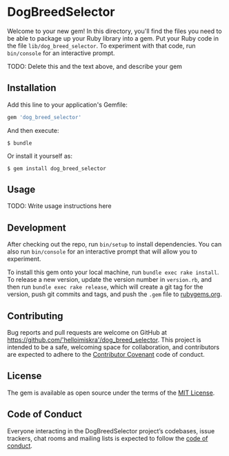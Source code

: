 
# DogBreedSelector

Welcome to your new gem! In this directory, you'll find the files you need to be able to package up your Ruby library into a gem. Put your Ruby code in the file `lib/dog_breed_selector`. To experiment with that code, run `bin/console` for an interactive prompt.

TODO: Delete this and the text above, and describe your gem

## Installation

Add this line to your application's Gemfile:

```ruby
gem 'dog_breed_selector'
```

And then execute:

    $ bundle

Or install it yourself as:

    $ gem install dog_breed_selector

## Usage

TODO: Write usage instructions here

## Development

After checking out the repo, run `bin/setup` to install dependencies. You can also run `bin/console` for an interactive prompt that will allow you to experiment.

To install this gem onto your local machine, run `bundle exec rake install`. To release a new version, update the version number in `version.rb`, and then run `bundle exec rake release`, which will create a git tag for the version, push git commits and tags, and push the `.gem` file to [rubygems.org](https://rubygems.org).

## Contributing

Bug reports and pull requests are welcome on GitHub at https://github.com/'helloimiskra'/dog_breed_selector. This project is intended to be a safe, welcoming space for collaboration, and contributors are expected to adhere to the [Contributor Covenant](http://contributor-covenant.org) code of conduct.

## License

The gem is available as open source under the terms of the [MIT License](https://opensource.org/licenses/MIT).

## Code of Conduct

Everyone interacting in the DogBreedSelector project’s codebases, issue trackers, chat rooms and mailing lists is expected to follow the [code of conduct](https://github.com/'helloimiskra'/dog_breed_selector/blob/master/CODE_OF_CONDUCT.md).
